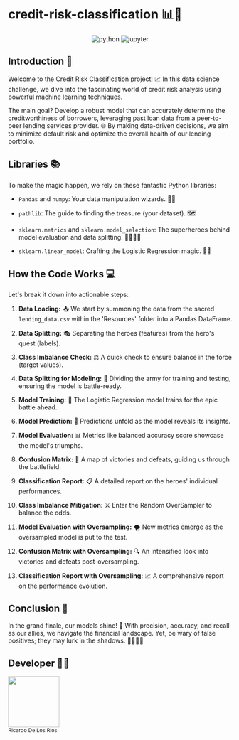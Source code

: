 # credit-risk-classification 📊🤖

<div align="center">

  <img alt="python" src="http://ForTheBadge.com/images/badges/made-with-python.svg" />

  <img alt="jupyter" src="https://img.shields.io/badge/Made%20with-Jupyter-orange?style=for-the-badge&logo=Jupyter" />

</div>

## Introduction 🚀

Welcome to the Credit Risk Classification project! 📈 In this data science challenge, we dive into the fascinating world of credit risk analysis using powerful machine learning techniques.

The main goal? Develop a robust model that can accurately determine the creditworthiness of borrowers, leveraging past loan data from a peer-to-peer lending services provider. 🌐 By making data-driven decisions, we aim to minimize default risk and optimize the overall health of our lending portfolio.

## Libraries 📚

To make the magic happen, we rely on these fantastic Python libraries:

- `Pandas` and `numpy`: Your data manipulation wizards. 🧙‍♂️
  
- `pathlib`: The guide to finding the treasure (your dataset). 🗺️

- `sklearn.metrics` and `sklearn.model_selection`: The superheroes behind model evaluation and data splitting. 🦸‍♂️🦸‍♀️

- `sklearn.linear_model`: Crafting the Logistic Regression magic. 🎩✨

## How the Code Works 💻

Let's break it down into actionable steps:

1. **Data Loading:** 📥 We start by summoning the data from the sacred `lending_data.csv` within the 'Resources' folder into a Pandas DataFrame.

2. **Data Splitting:** 🎭 Separating the heroes (features) from the hero's quest (labels).

3. **Class Imbalance Check:** ⚖️ A quick check to ensure balance in the force (target values).

4. **Data Splitting for Modeling:** 🧠 Dividing the army for training and testing, ensuring the model is battle-ready.

5. **Model Training:** 🚀 The Logistic Regression model trains for the epic battle ahead.

6. **Model Prediction:** 🔮 Predictions unfold as the model reveals its insights.

7. **Model Evaluation:** 📊 Metrics like balanced accuracy score showcase the model's triumphs.

8. **Confusion Matrix:** 🤔 A map of victories and defeats, guiding us through the battlefield.

9. **Classification Report:** 📋 A detailed report on the heroes' individual performances.

10. **Class Imbalance Mitigation:** ⚔️ Enter the Random OverSampler to balance the odds.

11. **Model Evaluation with Oversampling:** 🌪️ New metrics emerge as the oversampled model is put to the test.

12. **Confusion Matrix with Oversampling:** 🔍 An intensified look into victories and defeats post-oversampling.

13. **Classification Report with Oversampling:** 📈 A comprehensive report on the performance evolution.

## Conclusion 🏁

In the grand finale, our models shine! 💫 With precision, accuracy, and recall as our allies, we navigate the financial landscape. Yet, be wary of false positives; they may lurk in the shadows. 🦸‍♂️🦸‍♀️

## Developer 👨‍💻

[<img src="https://avatars.githubusercontent.com/u/133066908?v=4" width=115><br><sub>Ricardo De Los Rios</sub>](https://github.com/ricardodelosrios) 



